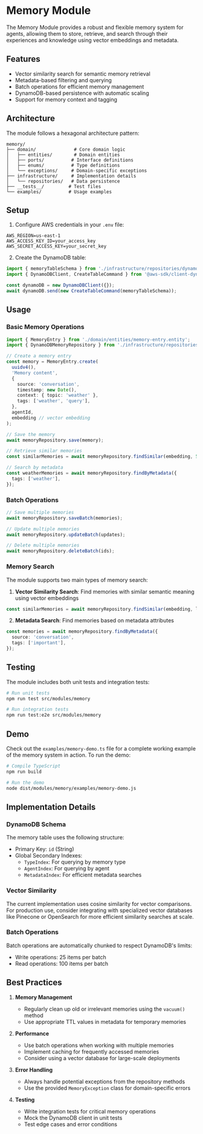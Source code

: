 # Memory Module

The Memory Module provides a robust and flexible memory system for agents, allowing them to store, retrieve, and search through their experiences and knowledge using vector embeddings and metadata.

## Features

- Vector similarity search for semantic memory retrieval
- Metadata-based filtering and querying
- Batch operations for efficient memory management
- DynamoDB-based persistence with automatic scaling
- Support for memory context and tagging

## Architecture

The module follows a hexagonal architecture pattern:

```
memory/
├── domain/              # Core domain logic
│   ├── entities/        # Domain entities
│   ├── ports/          # Interface definitions
│   ├── enums/          # Type definitions
│   └── exceptions/     # Domain-specific exceptions
├── infrastructure/     # Implementation details
│   └── repositories/   # Data persistence
├── __tests__/         # Test files
└── examples/          # Usage examples
```

## Setup

1. Configure AWS credentials in your `.env` file:

```env
AWS_REGION=us-east-1
AWS_ACCESS_KEY_ID=your_access_key
AWS_SECRET_ACCESS_KEY=your_secret_key
```

2. Create the DynamoDB table:

```typescript
import { memoryTableSchema } from './infrastructure/repositories/dynamodb/table-schema';
import { DynamoDBClient, CreateTableCommand } from '@aws-sdk/client-dynamodb';

const dynamoDB = new DynamoDBClient({});
await dynamoDB.send(new CreateTableCommand(memoryTableSchema));
```

## Usage

### Basic Memory Operations

```typescript
import { MemoryEntry } from './domain/entities/memory-entry.entity';
import { DynamoDBMemoryRepository } from './infrastructure/repositories/dynamodb/memory.repository';

// Create a memory entry
const memory = MemoryEntry.create(
  uuidv4(),
  'Memory content',
  {
    source: 'conversation',
    timestamp: new Date(),
    context: { topic: 'weather' },
    tags: ['weather', 'query'],
  },
  agentId,
  embedding // vector embedding
);

// Save the memory
await memoryRepository.save(memory);

// Retrieve similar memories
const similarMemories = await memoryRepository.findSimilar(embedding, 5);

// Search by metadata
const weatherMemories = await memoryRepository.findByMetadata({
  tags: ['weather'],
});
```

### Batch Operations

```typescript
// Save multiple memories
await memoryRepository.saveBatch(memories);

// Update multiple memories
await memoryRepository.updateBatch(updates);

// Delete multiple memories
await memoryRepository.deleteBatch(ids);
```

### Memory Search

The module supports two main types of memory search:

1. **Vector Similarity Search**: Find memories with similar semantic meaning using vector embeddings
```typescript
const similarMemories = await memoryRepository.findSimilar(embedding, limit);
```

2. **Metadata Search**: Find memories based on metadata attributes
```typescript
const memories = await memoryRepository.findByMetadata({
  source: 'conversation',
  tags: ['important'],
});
```

## Testing

The module includes both unit tests and integration tests:

```bash
# Run unit tests
npm run test src/modules/memory

# Run integration tests
npm run test:e2e src/modules/memory
```

## Demo

Check out the `examples/memory-demo.ts` file for a complete working example of the memory system in action. To run the demo:

```bash
# Compile TypeScript
npm run build

# Run the demo
node dist/modules/memory/examples/memory-demo.js
```

## Implementation Details

### DynamoDB Schema

The memory table uses the following structure:
- Primary Key: `id` (String)
- Global Secondary Indexes:
  - `TypeIndex`: For querying by memory type
  - `AgentIndex`: For querying by agent
  - `MetadataIndex`: For efficient metadata searches

### Vector Similarity

The current implementation uses cosine similarity for vector comparisons. For production use, consider integrating with specialized vector databases like Pinecone or OpenSearch for more efficient similarity searches at scale.

### Batch Operations

Batch operations are automatically chunked to respect DynamoDB's limits:
- Write operations: 25 items per batch
- Read operations: 100 items per batch

## Best Practices

1. **Memory Management**
   - Regularly clean up old or irrelevant memories using the `vacuum()` method
   - Use appropriate TTL values in metadata for temporary memories

2. **Performance**
   - Use batch operations when working with multiple memories
   - Implement caching for frequently accessed memories
   - Consider using a vector database for large-scale deployments

3. **Error Handling**
   - Always handle potential exceptions from the repository methods
   - Use the provided `MemoryException` class for domain-specific errors

4. **Testing**
   - Write integration tests for critical memory operations
   - Mock the DynamoDB client in unit tests
   - Test edge cases and error conditions
